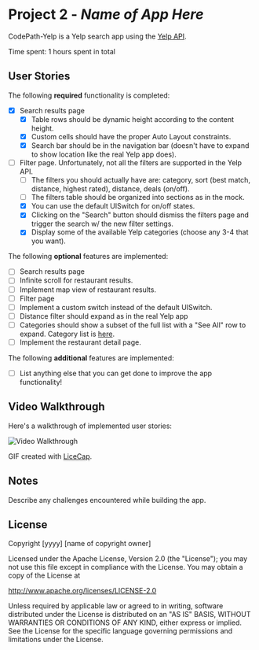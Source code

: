 # Project 2 - *Name of App Here*

CodePath-Yelp is a Yelp search app using the [Yelp API](http://www.yelp.com/developers/documentation/v2/search_api).

Time spent: 1 hours spent in total

## User Stories

The following **required** functionality is completed:

- [X] Search results page
  - [X] Table rows should be dynamic height according to the content height.
  - [X] Custom cells should have the proper Auto Layout constraints.
  - [X] Search bar should be in the navigation bar (doesn't have to expand to show location like the real Yelp app does).
- [ ] Filter page. Unfortunately, not all the filters are supported in the Yelp API.
  - [ ] The filters you should actually have are: category, sort (best match, distance, highest rated), distance, deals (on/off).
  - [ ] The filters table should be organized into sections as in the mock.
  - [X] You can use the default UISwitch for on/off states.
  - [X] Clicking on the "Search" button should dismiss the filters page and trigger the search w/ the new filter settings.
  - [X] Display some of the available Yelp categories (choose any 3-4 that you want).

The following **optional** features are implemented:

- [ ] Search results page
- [ ] Infinite scroll for restaurant results.
- [ ] Implement map view of restaurant results.
- [ ] Filter page
- [ ] Implement a custom switch instead of the default UISwitch.
- [ ] Distance filter should expand as in the real Yelp app
- [ ] Categories should show a subset of the full list with a "See All" row to expand. Category list is [here](http://www.yelp.com/developers/documentation/category_list).
- [ ] Implement the restaurant detail page.

The following **additional** features are implemented:

- [ ] List anything else that you can get done to improve the app functionality!

## Video Walkthrough

Here's a walkthrough of implemented user stories:

<img src='http://i.imgur.com/link/to/your/gif/file.gif' title='Video Walkthrough' width='' alt='Video Walkthrough' />

GIF created with [LiceCap](http://www.cockos.com/licecap/).

## Notes

Describe any challenges encountered while building the app.

## License

Copyright [yyyy] [name of copyright owner]

Licensed under the Apache License, Version 2.0 (the "License");
you may not use this file except in compliance with the License.
You may obtain a copy of the License at

http://www.apache.org/licenses/LICENSE-2.0

Unless required by applicable law or agreed to in writing, software
distributed under the License is distributed on an "AS IS" BASIS,
WITHOUT WARRANTIES OR CONDITIONS OF ANY KIND, either express or implied.
See the License for the specific language governing permissions and
limitations under the License.

